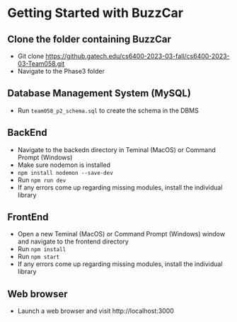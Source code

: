 # Getting Started with BuzzCar

## Clone the folder containing BuzzCar
- Git clone https://github.gatech.edu/cs6400-2023-03-fall/cs6400-2023-03-Team058.git
- Navigate to the Phase3 folder

## Database Management System (MySQL)
- Run `team058_p2_schema.sql` to create the schema in the DBMS

## BackEnd
- Navigate to the backedn directory in Teminal (MacOS) or Command Prompt (Windows)
- Make sure nodemon is installed
- `npm install nodemon --save-dev`
- Run `npm run dev`
- If any errors come up regarding missing modules, install the individual library

## FrontEnd
- Open a new Teminal (MacOS) or Command Prompt (Windows) window and navigate to the frontend directory
- Run `npm install`
- Run `npm start`
- If any errors come up regarding missing modules, install the individual library

## Web browser
- Launch a web browser and visit http://localhost:3000


